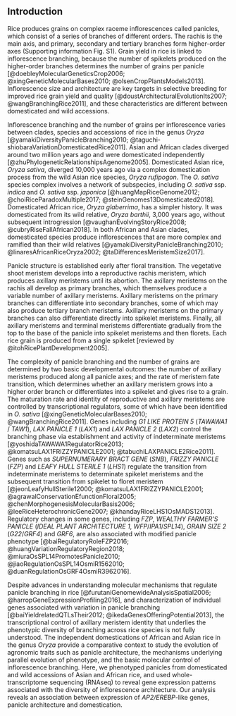 ## Introduction

Rice produces grains on complex raceme inflorescences called panicles, which consist of a series of branches of different orders.
The rachis is the main axis, and primary, secondary and tertiary branches form higher-order axes (Supporting information Fig. S1).
Grain yield in rice is linked to inflorescence branching, because the number of spikelets produced on the higher-order branches determines the number of grains per panicle [@doebleyMolecularGeneticsCrop2006; @xingGeneticMolecularBases2010; @olsenCropPlantsModels2013].
Inflorescence size and architecture are key targets in selective breeding for improved rice grain yield and quality [@doustArchitecturalEvolutionIts2007; @wangBranchingRice2011], and these characteristics are different between domesticated and wild accessions.

Inflorescence branching and the number of grains per inflorescence varies between clades, species and accessions of rice in the genus *Oryza* [@yamakiDiversityPanicleBranching2010; @taguchi-shiobaraVariationDomesticatedRice2011].
Asian and African clades diverged around two million years ago and were domesticated independently [@zhuPhylogeneticRelationshipsAgenome2005].
Domesticated Asian rice, *Oryza sativa*, diverged 10,000 years ago via a complex domestication process from the wild Asian rice species, *Oryza rufipogon*.
The *O. sativa* species complex involves a network of subspecies, including *O. sativa* ssp. *indica* and *O. sativa* ssp. *japonica* [@huangMapRiceGenome2012; @choiRiceParadoxMultiple2017; @steinGenomes13Domesticated2018].
Domesticated African rice, *Oryza glaberrima*, has a simpler history.
It was domesticated from its wild relative, *Oryza barthii*, 3,000 years ago, without subsequent introgression [@vaughanEvolvingStoryRice2008; @cubryRiseFallAfrican2018].
In both African and Asian clades, domesticated species produce inflorescences that are more complex and ramified than their wild relatives [@yamakiDiversityPanicleBranching2010; @linaresAfricanRiceOryza2002; @taDifferencesMeristemSize2017].

Panicle structure is established early after floral transition.
The vegetative shoot meristem develops into a reproductive rachis meristem, which produces axillary meristems until its abortion.
The axillary meristems on the rachis all develop as primary branches, which themselves produce a variable number of axillary meristems.
Axillary meristems on the primary branches can differentiate into secondary branches, some of which may also produce tertiary branch meristems. 
Axillary meristems on the primary branches can also differentiate directly into spikelet meristems.
Finally, all axillary meristems and terminal meristems differentiate gradually from the top to the base of the panicle into spikelet meristems and then florets.
Each rice grain is produced from a single spikelet [reviewed by @itohRicePlantDevelopment2005].

The complexity of panicle branching and the number of grains are determined by two basic developmental outcomes: the number of axillary meristems produced along all panicle axes; and the rate of meristem fate transition, which determines whether an axillary meristem grows into a higher order branch or differentiates into a spikelet and gives rise to a grain.
The maturation rate and identity of reproductive and axillary meristems are controlled by transcriptional regulators, some of which have been identified in *O. sativa* [@xingGeneticMolecularBases2010; @wangBranchingRice2011].
Genes including *G1 LIKE PROTEIN 5* (*TAWAWA1* / *TAW1*), *LAX PANICLE 1* (*LAX1*) and *LAX PANICLE 2* (*LAX2*) control the branching phase via establishment and activity of indeterminate meristems 
[@yoshidaTAWAWA1RegulatorRice2013; @komatsuLAX1FRIZZYPANICLE2001; @tabuchiLAXPANICLE2Rice2011].
Genes such as *SUPERNUMERARY BRACT GENE* (*SNB*), *FRIZZY PANICLE* (*FZP*) and  *LEAFY HULL STERILE 1* (*LHS1*) regulate the transition from indeterminate meristems to determinate spikelet meristems and the subsequent transition from spikelet to floret meristem [@jeonLeafyHullSterile12000; @komatsuLAX1FRIZZYPANICLE2001; @agrawalConservationEfunctionFloral2005; @chenMorphogenesisMolecularBasis2006; @leeRiceHeterochronicGene2007; @khandayRiceLHS1OsMADS12013].
Regulatory changes in some genes, including *FZP*, *WEALTHY FARMER'S PANICLE* (*IDEAL PLANT ARCHITECTURE 1*, *WFP*/*IPA1*/*SPL14*), *GRAIN SIZE 2* (*G22*/*GRF4*) and *GRF6*, are also associated with modified panicle phenotype [@baiRegulatoryRoleFZP2016; @huangVariationRegulatoryRegion2018; @miuraOsSPL14PromotesPanicle2010; @jiaoRegulationOsSPL14OsmiR1562010; @duanRegulationOsGRF4OsmiR3962016].

Despite advances in understanding molecular mechanisms that regulate panicle branching in rice [@furutaniGenomewideAnalysisSpatial2006; @harropGeneExpressionProfiling2016], and  characterization of individual genes associated with variation in panicle branching [@baiYieldrelatedQTLsTheir2012; @ikedaGenesOfferingPotential2013], the transcriptional control of axillary meristem identity that underlies the phenotypic diversity of branching across rice species is not fully understood.
The independent domestications of African and Asian rice in the genus *Oryza* provide a comparative context to study the evolution of agronomic traits such as panicle architecture, the mechanisms underlying parallel evolution of phenotype, and the basic molecular control of inflorescence branching.
Here, we phenotyped panicles from domesticated and wild accessions of Asian and African rice, and used whole-transcriptome sequencing (RNAseq) to reveal gene expression patterns associated with the diversity of inflorescence architecture.
Our analysis reveals an association between expression of *AP2/EREBP*-like genes, panicle architecture and domestication.
